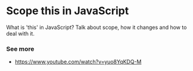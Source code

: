 # Scope this in JavaScript

What is 'this' in JavaScript? Talk about scope, how it changes and how to deal with it.

### See more

- https://www.youtube.com/watch?v=yuo8YqKDQ-M
